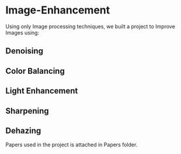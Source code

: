 # Image-Enhancement
Using only Image processing techniques, we built a project to Improve Images using:
## Denoising
## Color Balancing
## Light Enhancement
## Sharpening
## Dehazing

Papers used in the project is attached in Papers folder.
